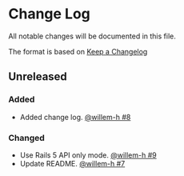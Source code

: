 # Change Log

All notable changes will be documented in this file.

The format is based on [Keep a Changelog](http://keepachangelog.com/)

## Unreleased
### Added
- Added change log.
  [@willem-h #8](https://github.com/willem-h/openshelf/pull/8)

### Changed
- Use Rails 5 API only mode.
  [@willem-h #9](https://github.com/willem-h/openshelf/pull/9)
- Update README.
  [@willem-h #7](https://github.com/willem-h/openshelf/pull/7)
